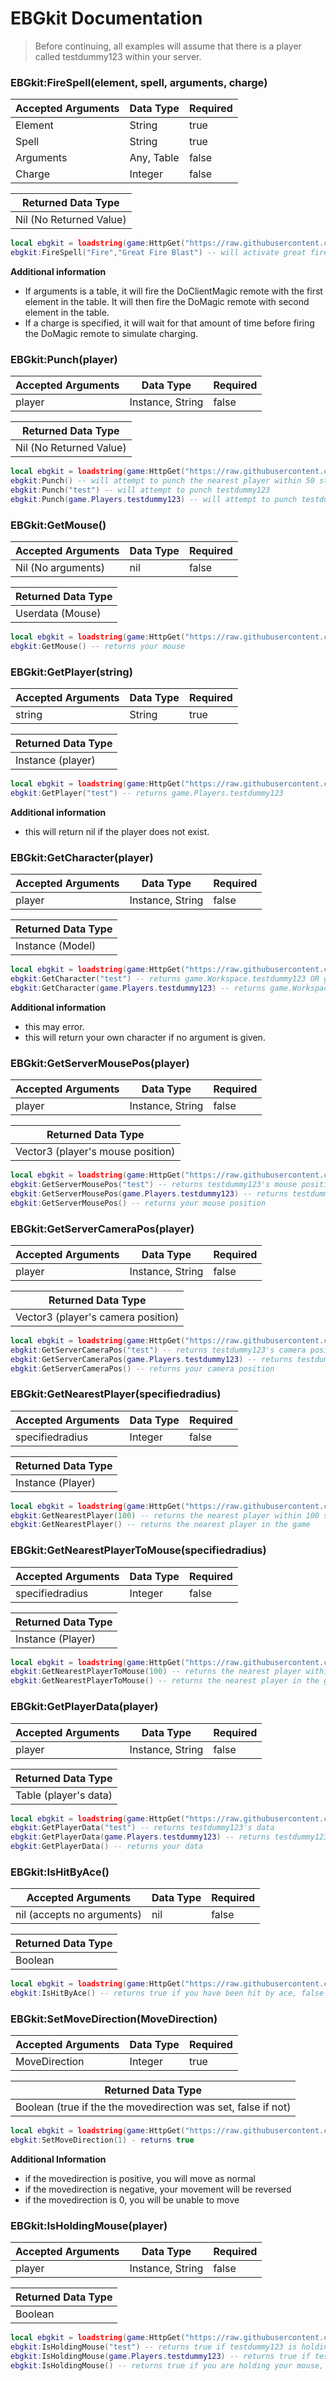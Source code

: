 # **EBGkit Documentation**
> Before continuing, all examples will assume that there is a player called testdummy123 within your server.

### **EBGkit:FireSpell(element, spell, arguments, charge)**

| Accepted Arguments | Data Type | Required |
| ------ | ------ | ------ |
| Element | String | true |
| Spell | String | true |
| Arguments | Any, Table | false |
| Charge | Integer | false |

| Returned Data Type |
| ------ |
| Nil (No Returned Value)|
```lua
local ebgkit = loadstring(game:HttpGet("https://raw.githubusercontent.com/happyplay098/modules/main/EBGkit.lua"))()
ebgkit:FireSpell("Fire","Great Fire Blast") -- will activate great fire blast
```
**Additional information**
- If arguments is a table, it will fire the DoClientMagic remote with the first element in the table. It will then fire the DoMagic remote with second element in the table.
- If a charge is specified, it will wait for that amount of time before firing the DoMagic remote to simulate charging.

### EBGkit:Punch(player)

| Accepted Arguments | Data Type | Required |
| ------ | ------ | ------ |
| player | Instance, String | false |


| Returned Data Type |
| ------ |
| Nil (No Returned Value)|
```lua
local ebgkit = loadstring(game:HttpGet("https://raw.githubusercontent.com/happyplay098/modules/main/EBGkit.lua"))()
ebgkit:Punch() -- will attempt to punch the nearest player within 50 studs
ebgkit:Punch("test") -- will attempt to punch testdummy123
ebgkit:Punch(game.Players.testdummy123) -- will attempt to punch testdummy123
```

### **EBGkit:GetMouse()**

| Accepted Arguments | Data Type | Required |
| ------ | ------ | ------ |
| Nil (No arguments) | nil | false |


| Returned Data Type |
| ------ |
| Userdata (Mouse) |
```lua
local ebgkit = loadstring(game:HttpGet("https://raw.githubusercontent.com/happyplay098/modules/main/EBGkit.lua"))()
ebgkit:GetMouse() -- returns your mouse
```

### **EBGkit:GetPlayer(string)**

| Accepted Arguments | Data Type | Required |
| ------ | ------ | ------ |
| string | String | true |


| Returned Data Type |
| ------ |
| Instance (player) |
```lua
local ebgkit = loadstring(game:HttpGet("https://raw.githubusercontent.com/happyplay098/modules/main/EBGkit.lua"))()
ebgkit:GetPlayer("test") -- returns game.Players.testdummy123
```
**Additional information**
- this will return nil if the player does not exist.
### **EBGkit:GetCharacter(player)**

| Accepted Arguments | Data Type | Required |
| ------ | ------ | ------ |
| player | Instance, String | false |


| Returned Data Type |
| ------ |
| Instance (Model) |
```lua
local ebgkit = loadstring(game:HttpGet("https://raw.githubusercontent.com/happyplay098/modules/main/EBGkit.lua"))()
ebgkit:GetCharacter("test") -- returns game.Workspace.testdummy123 OR game.Players.testdummy123.Character
ebgkit:GetCharacter(game.Players.testdummy123) -- returns game.Workspace.testdummy123 OR game.Players.testdummy123.Character

```
**Additional information**
- this may error.
- this will return your own character if no argument is given.

### **EBGkit:GetServerMousePos(player)**

| Accepted Arguments | Data Type | Required |
| ------ | ------ | ------ |
| player | Instance, String | false |


| Returned Data Type |
| ------ |
| Vector3 (player's mouse position) |
```lua
local ebgkit = loadstring(game:HttpGet("https://raw.githubusercontent.com/happyplay098/modules/main/EBGkit.lua"))()
ebgkit:GetServerMousePos("test") -- returns testdummy123's mouse position
ebgkit:GetServerMousePos(game.Players.testdummy123) -- returns testdummy123's mouse position
ebgkit:GetServerMousePos() -- returns your mouse position
```


### **EBGkit:GetServerCameraPos(player)**

| Accepted Arguments | Data Type | Required |
| ------ | ------ | ------ |
| player | Instance, String | false |


| Returned Data Type |
| ------ |
| Vector3 (player's camera position) |
```lua
local ebgkit = loadstring(game:HttpGet("https://raw.githubusercontent.com/happyplay098/modules/main/EBGkit.lua"))()
ebgkit:GetServerCameraPos("test") -- returns testdummy123's camera position
ebgkit:GetServerCameraPos(game.Players.testdummy123) -- returns testdummy123's camera position
ebgkit:GetServerCameraPos() -- returns your camera position
```


### **EBGkit:GetNearestPlayer(specifiedradius)**

| Accepted Arguments | Data Type | Required |
| ------ | ------ | ------ |
| specifiedradius | Integer | false |


| Returned Data Type |
| ------ |
| Instance (Player) |
```lua
local ebgkit = loadstring(game:HttpGet("https://raw.githubusercontent.com/happyplay098/modules/main/EBGkit.lua"))()
ebgkit:GetNearestPlayer(100) -- returns the nearest player within 100 studs
ebgkit:GetNearestPlayer() -- returns the nearest player in the game
```

### **EBGkit:GetNearestPlayerToMouse(specifiedradius)**

| Accepted Arguments | Data Type | Required |
| ------ | ------ | ------ |
| specifiedradius | Integer | false |


| Returned Data Type |
| ------ |
| Instance (Player) |
```lua
local ebgkit = loadstring(game:HttpGet("https://raw.githubusercontent.com/happyplay098/modules/main/EBGkit.lua"))()
ebgkit:GetNearestPlayerToMouse(100) -- returns the nearest player within 100 studs to your mouse
ebgkit:GetNearestPlayerToMouse() -- returns the nearest player in the game to your mouse
```

### **EBGkit:GetPlayerData(player)**

| Accepted Arguments | Data Type | Required |
| ------ | ------ | ------ |
| player | Instance, String | false |


| Returned Data Type |
| ------ |
| Table (player's data) |
```lua
local ebgkit = loadstring(game:HttpGet("https://raw.githubusercontent.com/happyplay098/modules/main/EBGkit.lua"))()
ebgkit:GetPlayerData("test") -- returns testdummy123's data
ebgkit:GetPlayerData(game.Players.testdummy123) -- returns testdummy123's data
ebgkit:GetPlayerData() -- returns your data
```

### **EBGkit:IsHitByAce()**

| Accepted Arguments | Data Type | Required |
| ------ | ------ | ------ |
| nil (accepts no arguments) | nil | false |


| Returned Data Type |
| ------ |
| Boolean |
```lua
local ebgkit = loadstring(game:HttpGet("https://raw.githubusercontent.com/happyplay098/modules/main/EBGkit.lua"))()
ebgkit:IsHitByAce() -- returns true if you have been hit by ace, false if not
```


### **EBGkit:SetMoveDirection(MoveDirection)**
| Accepted Arguments | Data Type | Required |
| ------ | ------ | ------ |
| MoveDirection | Integer | true |


| Returned Data Type |
| ------ |
| Boolean (true if the the movedirection was set, false if not) |
```lua
local ebgkit = loadstring(game:HttpGet("https://raw.githubusercontent.com/happyplay098/modules/main/EBGkit.lua"))()
ebgkit:SetMoveDirection(1) - returns true 
```
**Additional Information**
- if the movedirection is positive, you will move as normal
- if the movedirection is negative, your movement will be reversed
- if the movedirection is 0, you will be unable to move

### **EBGkit:IsHoldingMouse(player)**

| Accepted Arguments | Data Type | Required |
| ------ | ------ | ------ |
| player | Instance, String | false |


| Returned Data Type |
| ------ |
| Boolean |
```lua
local ebgkit = loadstring(game:HttpGet("https://raw.githubusercontent.com/happyplay098/modules/main/EBGkit.lua"))()
ebgkit:IsHoldingMouse("test") -- returns true if testdummy123 is holding their mouse, false if not
ebgkit:IsHoldingMouse(game.Players.testdummy123) -- returns true if testdummy123 is holding their mouse, false if not
ebgkit:IsHoldingMouse() -- returns true if you are holding your mouse, false if not
```
